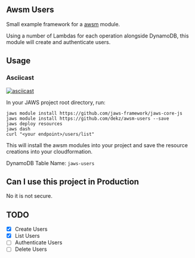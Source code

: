 ## Awsm Users

Small example framework for a [awsm](https://github.com/awsm-org/awsm) module.

Using a number of Lambdas for each operation alongside DynamoDB, this module will create and authenticate users.


## Usage

### Asciicast
[![asciicast](https://asciinema.org/a/1wgq3i552t6229jbc8kdhqoy9.png)](https://asciinema.org/a/1wgq3i552t6229jbc8kdhqoy9)


In your JAWS project root directory, run:
```
jaws module install https://github.com/jaws-framework/jaws-core-js
jaws module install https://github.com/dekz/awsm-users --save
jaws deploy resources
jaws dash
curl "<your endpoint>/users/list"
```

This will install the awsm modules into your project and save the resource creations into your cloudformation.  

DynamoDB Table Name: `jaws-users`


## Can I use this project in Production
No it is not secure.

## TODO
* [x] Create Users
* [x] List Users
* [ ] Authenticate Users
* [ ] Delete Users
